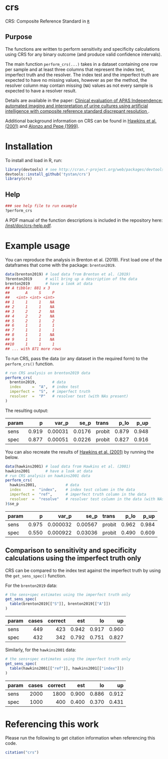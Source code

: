 # crs

CRS: Composite Reference Standard in [`R`](https://cran.r-project.org/)

## Purpose


The functions are written to perform sensitivity and specificity calculations using CRS for any binary outcome (and produce valid confidence intervals).



The main function `perform_crs(...)` takes in a dataset containing one row per sample and at least three columns that represent the index text, imperfect truth and the resolver. The index test and the imperfect truth are expected to have no missing values, however as per the method, the resolver column may contain missing (`NA`) values as not every sample is expected to have a resolver result.

Details are available in the paper:
[Clinical evaluation of APAS Independence: automated imaging and interpretation of urine cultures using artificial intelligence with composite reference standard discrepant resolution ](https://notavailableyetsorry.com/). 

Additional background information on CRS can be found in [Hawkins et al. (2001)](https://www.ncbi.nlm.nih.gov/pubmed/11427955/) and [Alonzo and Pepe (1999)](https://www.ncbi.nlm.nih.gov/pubmed/10544302/). 


# Installation
To install and load in R, run:
```R
library(devtools) # see http://cran.r-project.org/web/packages/devtools/README.html
devtools::install_github('tystan/crs')
library(crs)
```

## Help
```r
### see help file to run example
?perform_crs
```

A PDF manual of the function descriptions is included in the repository here: [/inst/doc/crs-help.pdf](https://github.com/tystan/crs/blob/master/inst/doc/crs-help.pdf).



# Example usage

You can reproduce the analysis in Brenton et al. (2019). First load one of the dataframes that come with the package: `brenton2019`.

```R
data(brenton2019) # load data from Brenton et al. (2019)
?brenton2019      # will bring up a description of the data
brenton2019       # have a look at data
## A tibble: 881 x 3
##       A     S     P
##   <int> <int> <int>
## 1     1     1    NA
## 2     1     1    NA
## 3     2     2    NA
## 4     2     2    NA
## 5     2     1     2
## 6     1     1     1
## 7     1     1     1
## 8     1     1    NA
## 9     1     1    NA
##10     1     1     1
## ... with 871 more rows
```

To run CRS, pass the data (or any dataset in the required form) to the `perform_crs()` function.

```r
# run CRS analysis on brenton2019 data
perform_crs(
  brenton2019,       # data
  index     =  "A",  # index test
  imperfect =  "S",  # imperfect truth
  resolver  =  "P"   # resolver test (with NAs present)
)
```

The resulting output:

|param |     p|   var_p|   se_p|trans  |  p_lo|  p_up|
|:-----|-----:|-------:|------:|:------|-----:|-----:|
|sens  | 0.919| 0.00031| 0.0176|probit | 0.879| 0.948|
|spec  | 0.877| 0.00051| 0.0226|probit | 0.827| 0.916|


You can also recreate the results of [Hawkins et al. (2001)](https://www.ncbi.nlm.nih.gov/pubmed/11427955/) by running the below.


```R
data(hawkins2001) # load data from Hawkins et al. (2001)
hawkins2001       # have a look at data
# run CRS analysis on hawkins2001 data
perform_crs(
  hawkins2001,             # data
  index     =  "index",    # index test column in the data
  imperfect =  "ref",      # imperfect truth column in the data
  resolver  =  "resolve"   # resolver test column in the data (with NAs present)
)$se_p
```

|param |     p|    var_p|    se_p|trans  |  p_lo|  p_up|
|:-----|-----:|--------:|-------:|:------|-----:|-----:|
|sens  | 0.975| 0.000032| 0.00567|probit | 0.962| 0.984|
|spec  | 0.550| 0.000922| 0.03036|probit | 0.490| 0.609|


## Comparison to sensitivity and specificity calculations using the imperfect truth only

CRS can be compared to the index test against the imperfect truth by using the `get_sens_spec()` function.

For the `brenton2019` data:

```r
# the sens+spec estimates using the imperfect truth only
get_sens_spec(
  table(brenton2019[["S"]], brenton2019[["A"]])
)
```

|param | cases| correct|   est|    lo|    up|
|:-----|-----:|-------:|-----:|-----:|-----:|
|sens  |   449|     423| 0.942| 0.917| 0.960|
|spec  |   432|     342| 0.792| 0.751| 0.827|



Similarly, for the `hawkins2001` data:

```r
# the sens+spec estimates using the imperfect truth only
get_sens_spec(
  table(hawkins2001[["ref"]], hawkins2001[["index"]])
)
```

|param | cases| correct|   est|    lo|    up|
|:-----|-----:|-------:|-----:|-----:|-----:|
|sens  |  2000|    1800| 0.900| 0.886| 0.912|
|spec  |  1000|     400| 0.400| 0.370| 0.431|



# Referencing this work

Please run the following to get citation information when referencing this code.
```r
citation("crs")
```

<!--- ![](https://github.com/tystan/crs/blob/master/example.png) --->

